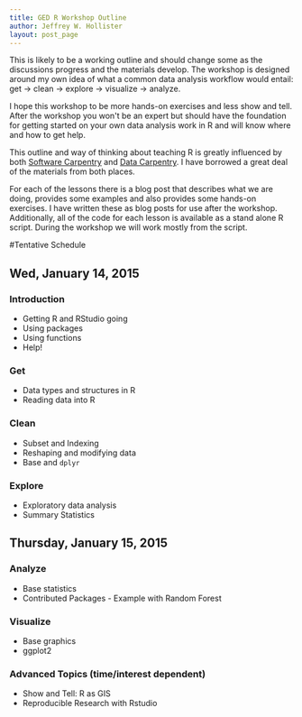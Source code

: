 ```yaml
---
title: GED R Workshop Outline
author: Jeffrey W. Hollister
layout: post_page
---
```


This is likely to be a working outline and should change some as the discussions progress and the materials develop.  The workshop is designed around my own idea of what a common data analysis workflow would entail: get -> clean -> explore -> visualize -> analyze.  

I hope this workshop to be more hands-on exercises and less show and tell.  After the workshop you won't be an expert but should have the foundation for getting started on your own data analysis work in R and will know where and how to get help. 

This outline and way of thinking about teaching R is greatly influenced by both [Software Carpentry](software-carpentry.org) and [Data Carpentry](http://datacarpentry.org/).  I have borrowed a great deal of the materials from both places.

For each of the lessons there is a blog post that describes what we are doing, provides some examples and also provides some hands-on exercises.  I have written these as blog posts for use after the workshop.  Additionally, all of the code for each lesson is available as a stand alone R script.  During the workshop we will work mostly from the script.  

#Tentative Schedule

## Wed, January 14, 2015

### Introduction
- Getting R and RStudio going
- Using packages
- Using functions
- Help!

### Get
- Data types and structures in R
- Reading data into R

### Clean
- Subset and Indexing
- Reshaping and modifying data
- Base and `dplyr`

### Explore
- Exploratory data analysis
- Summary Statistics

## Thursday, January 15, 2015

### Analyze
- Base statistics
- Contributed Packages - Example with Random Forest

### Visualize
- Base graphics
- ggplot2

### Advanced Topics (time/interest dependent)
- Show and Tell: R as GIS
- Reproducible Research with Rstudio
 
 
